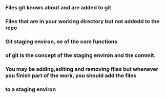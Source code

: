 ## 
### Files git knows about and are added to git 
### Files that are in your working directory but not addedd to the repo
### Git staging environ, oe of the core functions 
### of git is the concept of the staging environ and the commit.
### You may be adding,editing and removing files but whenever you finish part of the work, you should add the files
### to a staging environ
